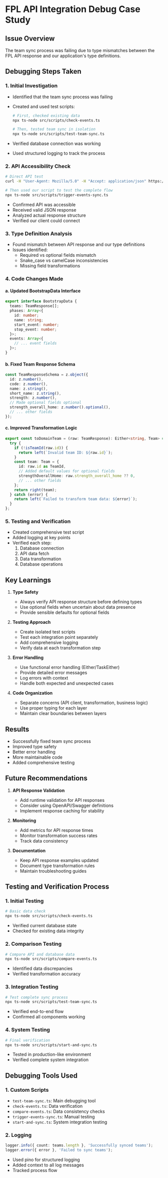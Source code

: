 # FPL API Integration Debug Case Study

## Issue Overview

The team sync process was failing due to type mismatches between the FPL API response and our application's type definitions.

## Debugging Steps Taken

### 1. Initial Investigation

- Identified that the team sync process was failing
- Created and used test scripts:

  ```bash
  # First, checked existing data
  npx ts-node src/scripts/check-events.ts

  # Then, tested team sync in isolation
  npx ts-node src/scripts/test-team-sync.ts
  ```

- Verified database connection was working
- Used structured logging to track the process

### 2. API Accessibility Check

```bash
# Direct API test
curl -H "User-Agent: Mozilla/5.0" -H "Accept: application/json" https://fantasy.premierleague.com/api/bootstrap-static/

# Then used our script to test the complete flow
npx ts-node src/scripts/trigger-events-sync.ts
```

- Confirmed API was accessible
- Received valid JSON response
- Analyzed actual response structure
- Verified our client could connect

### 3. Type Definition Analysis

- Found mismatch between API response and our type definitions
- Issues identified:
  - Required vs optional fields mismatch
  - Snake_case vs camelCase inconsistencies
  - Missing field transformations

### 4. Code Changes Made

#### a. Updated BootstrapData Interface

```typescript
export interface BootstrapData {
  teams: TeamResponse[];
  phases: Array<{
    id: number;
    name: string;
    start_event: number;
    stop_event: number;
  }>;
  events: Array<{
    // ... event fields
  }>;
}
```

#### b. Fixed Team Response Schema

```typescript
const TeamResponseSchema = z.object({
  id: z.number(),
  code: z.number(),
  name: z.string(),
  short_name: z.string(),
  strength: z.number(),
  // Made optional fields optional
  strength_overall_home: z.number().optional(),
  // ... other fields
});
```

#### c. Improved Transformation Logic

```typescript
export const toDomainTeam = (raw: TeamResponse): Either<string, Team> => {
  try {
    if (!isTeamId(raw.id)) {
      return left(`Invalid team ID: ${raw.id}`);
    }
    const team: Team = {
      id: raw.id as TeamId,
      // Added default values for optional fields
      strengthOverallHome: raw.strength_overall_home ?? 0,
      // ... other fields
    };
    return right(team);
  } catch (error) {
    return left(`Failed to transform team data: ${error}`);
  }
};
```

### 5. Testing and Verification

- Created comprehensive test script
- Added logging at key points
- Verified each step:
  1. Database connection
  2. API data fetch
  3. Data transformation
  4. Database operations

## Key Learnings

1. **Type Safety**

   - Always verify API response structure before defining types
   - Use optional fields when uncertain about data presence
   - Provide sensible defaults for optional fields

2. **Testing Approach**

   - Create isolated test scripts
   - Test each integration point separately
   - Add comprehensive logging
   - Verify data at each transformation step

3. **Error Handling**

   - Use functional error handling (Either/TaskEither)
   - Provide detailed error messages
   - Log errors with context
   - Handle both expected and unexpected cases

4. **Code Organization**
   - Separate concerns (API client, transformation, business logic)
   - Use proper typing for each layer
   - Maintain clear boundaries between layers

## Results

- Successfully fixed team sync process
- Improved type safety
- Better error handling
- More maintainable code
- Added comprehensive testing

## Future Recommendations

1. **API Response Validation**

   - Add runtime validation for API responses
   - Consider using OpenAPI/Swagger definitions
   - Implement response caching for stability

2. **Monitoring**

   - Add metrics for API response times
   - Monitor transformation success rates
   - Track data consistency

3. **Documentation**
   - Keep API response examples updated
   - Document type transformation rules
   - Maintain troubleshooting guides

## Testing and Verification Process

### 1. Initial Testing

```bash
# Basic data check
npx ts-node src/scripts/check-events.ts
```

- Verified current database state
- Checked for existing data integrity

### 2. Comparison Testing

```bash
# Compare API and database data
npx ts-node src/scripts/compare-events.ts
```

- Identified data discrepancies
- Verified transformation accuracy

### 3. Integration Testing

```bash
# Test complete sync process
npx ts-node src/scripts/test-team-sync.ts
```

- Verified end-to-end flow
- Confirmed all components working

### 4. System Testing

```bash
# Final verification
npx ts-node src/scripts/start-and-sync.ts
```

- Tested in production-like environment
- Verified complete system integration

## Debugging Tools Used

### 1. Custom Scripts

- `test-team-sync.ts`: Main debugging tool
- `check-events.ts`: Data verification
- `compare-events.ts`: Data consistency checks
- `trigger-events-sync.ts`: Manual testing
- `start-and-sync.ts`: System integration testing

### 2. Logging

```typescript
logger.info({ count: teams.length }, 'Successfully synced teams');
logger.error({ error }, 'Failed to sync teams');
```

- Used pino for structured logging
- Added context to all log messages
- Tracked process flow
